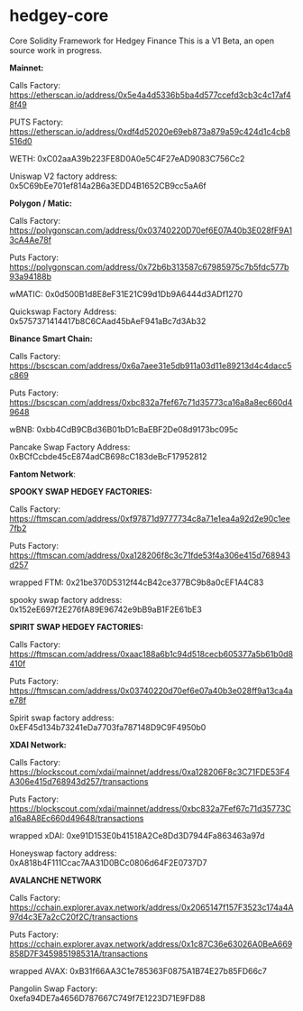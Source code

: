 # hedgey-core
Core Solidity Framework for Hedgey Finance
This is a V1 Beta, an open source work in progress. 



**Mainnet:**

Calls Factory: https://etherscan.io/address/0x5e4a4d5336b5ba4d577ccefd3cb3c4c17af48f49

PUTS Factory: https://etherscan.io/address/0xdf4d52020e69eb873a879a59c424d1c4cb8516d0

WETH: 0xC02aaA39b223FE8D0A0e5C4F27eAD9083C756Cc2

Uniswap V2 factory address: 0x5C69bEe701ef814a2B6a3EDD4B1652CB9cc5aA6f

**Polygon / Matic:**

Calls Factory: https://polygonscan.com/address/0x03740220D70ef6E07A40b3E028fF9A13cA4Ae78f

Puts Factory: https://polygonscan.com/address/0x72b6b313587c67985975c7b5fdc577b93a94188b

wMATIC: 0x0d500B1d8E8eF31E21C99d1Db9A6444d3ADf1270

Quickswap Factory Address: 0x5757371414417b8C6CAad45bAeF941aBc7d3Ab32

**Binance Smart Chain:**

Calls Factory: https://bscscan.com/address/0x6a7aee31e5db911a03d11e89213d4c4dacc5c869

Puts Factory: https://bscscan.com/address/0xbc832a7fef67c71d35773ca16a8a8ec660d49648

wBNB: 0xbb4CdB9CBd36B01bD1cBaEBF2De08d9173bc095c

Pancake Swap Factory Address: 0xBCfCcbde45cE874adCB698cC183deBcF17952812

**Fantom Network**:

**SPOOKY SWAP HEDGEY FACTORIES:**

Calls Factory: https://ftmscan.com/address/0xf97871d9777734c8a71e1ea4a92d2e90c1ee7fb2

Puts Factory: https://ftmscan.com/address/0xa128206f8c3c71fde53f4a306e415d768943d257

wrapped FTM: 0x21be370D5312f44cB42ce377BC9b8a0cEF1A4C83

spooky swap factory address: 0x152eE697f2E276fA89E96742e9bB9aB1F2E61bE3 


**SPIRIT SWAP HEDGEY FACTORIES:**

Calls Factory: https://ftmscan.com/address/0xaac188a6b1c94d518cecb605377a5b61b0d8410f

Puts Factory: https://ftmscan.com/address/0x03740220d70ef6e07a40b3e028ff9a13ca4ae78f

Spirit swap factory address: 0xEF45d134b73241eDa7703fa787148D9C9F4950b0

**XDAI Network:**

Calls Factory: https://blockscout.com/xdai/mainnet/address/0xa128206F8c3C71FDE53F4A306e415d768943d257/transactions

Puts Factory: https://blockscout.com/xdai/mainnet/address/0xbc832a7Fef67c71d35773Ca16a8A8Ec660d49648/transactions

wrapped xDAI: 0xe91D153E0b41518A2Ce8Dd3D7944Fa863463a97d

Honeyswap factory address: 0xA818b4F111Ccac7AA31D0BCc0806d64F2E0737D7


**AVALANCHE NETWORK**

Calls Factory: https://cchain.explorer.avax.network/address/0x2065147f157F3523c174a4A97d4c3E7a2cC20f2C/transactions

Puts Factory: https://cchain.explorer.avax.network/address/0x1c87C36e63026A0BeA669858D7F345985198531A/transactions

wrapped AVAX: 0xB31f66AA3C1e785363F0875A1B74E27b85FD66c7

Pangolin Swap Factory: 0xefa94DE7a4656D787667C749f7E1223D71E9FD88



